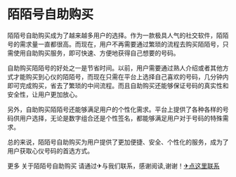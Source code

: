 # 陌陌号自助购买

陌陌号自助购买成为了越来越多用户的选择。作为一款极具人气的社交软件，陌陌号的需求量一直都很高。而现在，用户不再需要通过繁琐的流程去购买陌陌号，只需使用自助购买服务，即可快速、方便地获得自己想要的号码。

自助购买陌陌号的好处之一是节省时间。以前，用户需要通过熟人介绍或者其他方式才能购买到心仪的陌陌号，而现在只需在平台上选择自己喜欢的号码，几分钟内即可完成购买，省去了繁琐的中间流程。而且自助购买还能够保证号码的真实性和安全性，让用户更加放心。

另外，自助购买陌陌号还能够满足用户的个性化需求。平台上提供了各种各样的号码供用户选择，无论是数字组合还是个性签名，都能够满足用户对于号码的特殊需求。

总的来说，陌陌号自助购买为用户提供了更加便捷、安全、个性化的服务，成为了用户获取心仪号码的首选方式。

更多 关于陌陌号自助购买 请通过✈与我们联系，感谢阅读,谢谢！[✈点这里联系](https://w.k02.cc)